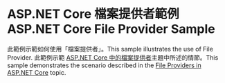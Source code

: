 # <a name="aspnet-core-file-provider-sample"></a><span data-ttu-id="ba5dc-101">ASP.NET Core 檔案提供者範例</span><span class="sxs-lookup"><span data-stu-id="ba5dc-101">ASP.NET Core File Provider Sample</span></span>

<span data-ttu-id="ba5dc-102">此範例示範如何使用「檔案提供者」。</span><span class="sxs-lookup"><span data-stu-id="ba5dc-102">This sample illustrates the use of File Provider.</span></span> <span data-ttu-id="ba5dc-103">此範例示範 [ASP.NET Core 中的檔案提供者](https://docs.microsoft.com/aspnet/core/fundamentals/file-providers)主題中所述的情節。</span><span class="sxs-lookup"><span data-stu-id="ba5dc-103">This sample demonstrates the scenario described in the [File Providers in ASP.NET Core](https://docs.microsoft.com/aspnet/core/fundamentals/file-providers) topic.</span></span>

